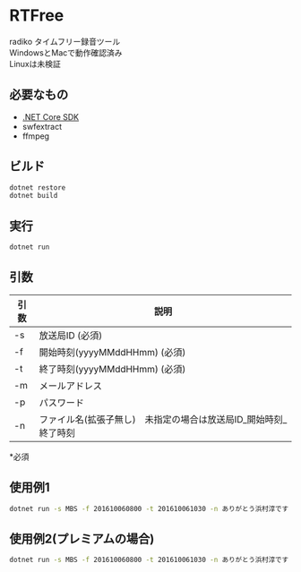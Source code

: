 # RTFree

radiko タイムフリー録音ツール  
WindowsとMacで動作確認済み  
Linuxは未検証
## 必要なもの
- [.NET Core SDK](https://www.microsoft.com/net/core#windows)
- swfextract
- ffmpeg

## ビルド
```sh
dotnet restore
dotnet build
```
## 実行
```sh
dotnet run
```

## 引数
| 引数 | 説明 |
|----|----|
|-s |放送局ID (必須)|
|-f |開始時刻(yyyyMMddHHmm) (必須)|
|-t | 終了時刻(yyyyMMddHHmm) (必須)|
|-m|メールアドレス|
|-p|パスワード|
|-n|ファイル名(拡張子無し)　未指定の場合は放送局ID\_開始時刻\_終了時刻|
*必須

## 使用例1
```sh
dotnet run -s MBS -f 201610060800 -t 201610061030 -n ありがとう浜村淳です
```

## 使用例2(プレミアムの場合)
```sh
dotnet run -s MBS -f 201610060800 -t 201610061030 -n ありがとう浜村淳です -m hogehoge@hoge.com -p password
```
